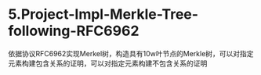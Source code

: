 # 5.Project-Impl-Merkle-Tree-following-RFC6962
依据协议RFC6962实现Merkel树，构造具有10w叶节点的Merkle树，可以对指定元素构建包含关系的证明，可以对指定元素构建不包含关系的证明
